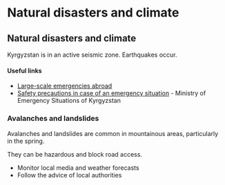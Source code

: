 # Natural disasters and climate

## Natural disasters and climate

Kyrgyzstan is in an active seismic zone. Earthquakes occur.

#### Useful links

* [Large-scale emergencies abroad](https://travel.gc.ca/assistance/emergency-info/large-scale-emergencies-abroad)
* [Safety precautions in case of an emergency situation](http://en.mes.kg/) - Ministry of Emergency Situations of Kyrgyzstan

### Avalanches and landslides

Avalanches and landslides are common in mountainous areas, particularly in the spring.

They can be hazardous and block road access.

* Monitor local media and weather forecasts
* Follow the advice of local authorities
